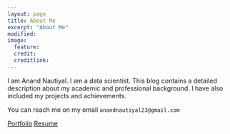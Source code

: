```yaml
---
layout: page
title: About Me
excerpt: "About Me"
modified: 
image: 
  feature:  
  credit: 
  creditlink: 
---
```


I am Anand Nautiyal. I am a data scientist. This blog contains a detailed description about my academic and professional background. I have also included my projects and achievements.

You can reach me on my email `anandnautiyal23@gmail.com`


<a markdown="0" href="http://anandnautiyal.me/portfolio" class="btn">Portfolio</a> <a markdown="0" href="http://anandnautiyal.me/resume" class="btn">Resume</a>
